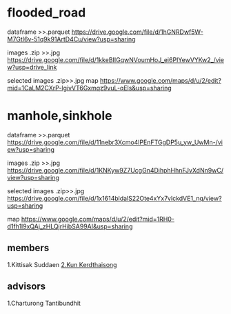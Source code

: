 # flooded_road

dataframe >>.parquet https://drive.google.com/file/d/1hGNRDwf5W-M7GtI6v-51q9k91ArtD4Cu/view?usp=sharing

images .zip >>.jpg https://drive.google.com/file/d/1kkeBIIGqwNVoumHoJ_ei6PIYewVYKw2_/view?usp=drive_link

selected images .zip>>.jpg 
map https://www.google.com/maps/d/u/2/edit?mid=1CaLM2CXrP-lgivVT6Gxmqz9vuL-qEls&usp=sharing



# manhole,sinkhole
dataframe >>.parquet https://drive.google.com/file/d/11nebr3Xcmo4lPEnFTGgDP5u_yw_UwMn-/view?usp=sharing

images .zip >>.jpg https://drive.google.com/file/d/1KNKyw9Z7UcgGn4DihphHhnFJvXdNn9wC/view?usp=sharing

selected images .zip>>.jpg https://drive.google.com/file/d/1x1614bldalS22Ote4xYx7vlckdVE1_nq/view?usp=sharing

map https://www.google.com/maps/d/u/2/edit?mid=1RH0-d1fh1l9xQAj_zHLQjrHibSA99AI&usp=sharing




## members
1.Kittisak Suddaen
<a href='https://github.com/Augustus2011'>2.Kun Kerdthaisong </a>

## advisors
1.Charturong Tantibundhit
